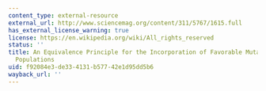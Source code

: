 ```yaml
---
content_type: external-resource
external_url: http://www.sciencemag.org/content/311/5767/1615.full
has_external_license_warning: true
license: https://en.wikipedia.org/wiki/All_rights_reserved
status: ''
title: An Equivalence Principle for the Incorporation of Favorable Mutations in Asexual
  Populations
uid: f92084e3-de33-4131-b577-42e1d95dd5b6
wayback_url: ''
---
```

